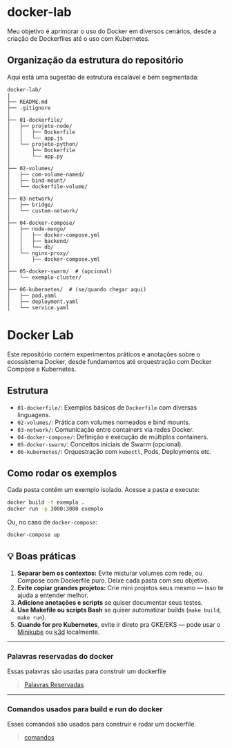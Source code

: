 # docker-lab
Meu objetivo é aprimorar o uso do Docker em diversos cenários, desde a criação de Dockerfiles até o uso com Kubernetes.


## Organização da estrutura do repositório

Aqui está uma sugestão de estrutura escalável e bem segmentada:

```
docker-lab/
│
├── README.md
├── .gitignore
│
├── 01-dockerfile/
│   ├── projeto-node/
│   │   ├── Dockerfile
│   │   └── app.js
│   └── projeto-python/
│       ├── Dockerfile
│       └── app.py
│
├── 02-volumes/
│   ├── com-volume-named/
│   ├── bind-mount/
│   └── dockerfile-volume/
│
├── 03-network/
│   ├── bridge/
│   └── custom-network/
│
├── 04-docker-compose/
│   ├── node-mongo/
│   │   ├── docker-compose.yml
│   │   ├── backend/
│   │   └── db/
│   └── nginx-proxy/
│       ├── docker-compose.yml
│
├── 05-docker-swarm/  # (opcional)
│   └── exemplo-cluster/
│
├── 06-kubernetes/  # (se/quando chegar aqui)
│   ├── pod.yaml
│   ├── deployment.yaml
│   └── service.yaml
```


# Docker Lab 

Este repositório contém experimentos práticos e anotações sobre o ecossistema Docker, desde fundamentos até orquestração com Docker Compose e Kubernetes.

## Estrutura

- `01-dockerfile/`: Exemplos básicos de `Dockerfile` com diversas linguagens.
- `02-volumes/`: Prática com volumes nomeados e bind mounts.
- `03-network/`: Comunicação entre containers via redes Docker.
- `04-docker-compose/`: Definição e execução de múltiplos containers.
- `05-docker-swarm/`: Conceitos iniciais de Swarm (opcional).
- `06-kubernetes/`: Orquestração com `kubectl`, Pods, Deployments etc.

## Como rodar os exemplos

Cada pasta contém um exemplo isolado. Acesse a pasta e execute:

```bash
docker build -t exemplo .
docker run -p 3000:3000 exemplo
````

Ou, no caso de `docker-compose`:

```bash
docker-compose up
```


## 💡 Boas práticas

1. **Separar bem os contextos:** Evite misturar volumes com rede, ou Compose com Dockerfile puro. Deixe cada pasta com seu objetivo.
2. **Evite copiar grandes projetos:** Crie mini projetos seus mesmo — isso te ajuda a entender melhor.
3. **Adicione anotações e scripts** se quiser documentar seus testes.
4. **Use Makefile ou scripts Bash** se quiser automatizar builds (`make build`, `make run`).
5. **Quando for pro Kubernetes**, evite ir direto pra GKE/EKS — pode usar o [Minikube](https://minikube.sigs.k8s.io/) ou [k3d](https://k3d.io/) localmente.

---

### Palavras reservadas do docker

Essas palavras são usadas para construir um dockerfile

> [Palavras Reservadas](./docs/palavraDocker.md)

---

### Comandos usados para build e run do docker

Esses comandos são usados para construir e rodar um dockerfile.

> [comandos](./docs/comandos.md)
